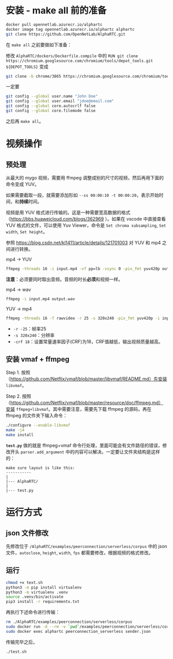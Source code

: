 # 安装 - make all 前的准备

```bash
docker pull opennetlab.azurecr.io/alphartc
docker image tag opennetlab.azurecr.io/alphartc alphartc
git clone https://github.com/OpenNetLab/AlphaRTC.git
```

在 `make all` 之前要做如下准备：

修改 `AlphaRTC/dockers/Dockerfile.compile` 中的 `RUN git clone https://chromium.googlesource.com/chromium/tools/depot_tools.git ${DEPOT_TOOLS}` 变成

```bash
git clone -b chrome/3865 https://chromium.googlesource.com/chromium/tools/depot_tools.git
```

一定要

```bash
git config --global user.name "John Doe"
git config --global user.email "jdoe@email.com"
git config --global core.autocrlf false
git config --global core.filemode false
```

之后再 `make all`。



# 视频操作

## 预处理

从最大的 mygo 视频，需要用 ffmpeg 调整成别的尺寸的视频，然后再用下面的命令变成 YUV。

如果需要截取一段，就需要添加形如 `--ss 00:00:10 -t 00:00:20`，表示开始时间，和**持续**时间。

视频是用 YUV 格式进行传输的。这是一种需要宽高数据的格式（https://bbs.huaweicloud.com/blogs/362969 ）。如果在 vscode 中直接查看 YUV 格式的文件，可以使用 Yuv Viewer，命令是 ```Set chroma subsampling```, ```Set width```, ```Set height```。

参照 https://blog.csdn.net/kl1411/article/details/121701003 对 YUV 和 mp4 之间进行转换。

mp4 -> YUV
```bash
ffmpeg -threads 16 -i input.mp4 -vf pp=lb -vsync 0 -pix_fmt yuv420p output.yuv
```

**注意**：必须要同时取出音频。音频的时长**必须**和视频一样。

mp4 -> wav
```bash
ffmpeg -i input.mp4 output.wav
```

YUV -> mp4
```bash
ffmpeg -threads 16 -f rawvideo -r 25 -s 320x240 -pix_fmt yuv420p -i input.yuv -c:v libx264 -preset fast -crf 18 output.mp4
```
- ```-r -25```：帧率25
- ```-s 320x240```：分辨率
- ```-crf 18```：设置常量速率因子(CRF)为18，CRF值越低，输出视频质量越高。

## 安装 vmaf + ffmpeg

Step 1. 按照（https://github.com/Netflix/vmaf/blob/master/libvmaf/README.md）先安装 `libvmaf`。

Step 2. 按照（https://github.com/Netflix/vmaf/blob/master/resource/doc/ffmpeg.md）安装 `ffmpeg+libvmaf`。其中需要注意，需要先下载 ffmpeg 的源码，再在 ffmpeg 的文件夹下输入命令：

```bash
./configure --enable-libvmaf
make -j4
make install
```

**`test.py`** 做的就是 ffmpeg+vmaf 命令行处理，里面可能会有文件路径的错误，修改开头 `parser.add_argument` 中的内容可以解决。一定要让文件夹结构是这样的：

```
make sure layout is like this:
-----------
|
|--- AlphaRTC/
|
|--- test.py
```

# 运行方式

## json 文件修改

先修改位于 `/AlphaRTC/examples/peerconnection/serverless/corpus` 中的 json 文件，`autoclose`, `height`, `width`, `fps` 都需要修改，根据视频的格式修改。

## 运行

```bash
chmod +x text.sh
python3 -m pip install virtualenv
python3 -m virtualenv .venv
source .venv/bin/activate
pip3 install -r requirementx.txt
```

再执行下述命令进行传输：

```bash
rm ./AlphaRTC/examples/peerconnection/serverless/corpus
sudo docker run -d --rm -v `pwd`/examples/peerconnection/serverless/corpus:/app -w /app --name alphartc alphartc peerconnection_serverless receiver.json
sudo docker exec alphartc peerconnection_serverless sender.json
```

传输完毕之后，

```bash
./test.sh
```


